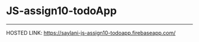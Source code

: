 # JS-assign10-todoApp
-------------------------
HOSTED LINK: https://saylani-js-assign10-todoapp.firebaseapp.com/
